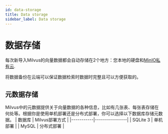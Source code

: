 ```yaml
---
id: data-storage
title: Data storage
sidebar_label: Data storage
---
```

# 数据存储

每次新导入Milvus的向量数据都会自动存储在2个地方：您本地的硬盘和[MinIO私有云](https://min.io/product/multi-cloud-gateway#multi-cloud-gateway). 

将数据备份在云端可以保证数据检索时数据时完整且可以方便获取的。

## 元数据存储

Milvus中的元数据提供关于向量数据的各种信息，比如有几张表、每张表存储在何处等。根据你是使用单机部署还是分布式部署，你可以选择以下数据库存储元数据。
| 数据库     |  Milvus部署方式 |
|-----------|----------------|
| SQLite 3  | 单机部署       |
| MySQL     | 分布式部署     |
